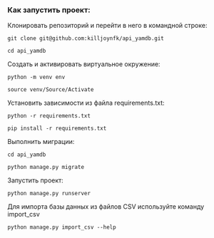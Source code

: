 ### Как запустить проект:

Клонировать репозиторий и перейти в него в командной строке:

```
git clone git@github.com:killjoynfk/api_yamdb.git
```

```
cd api_yamdb
```

Cоздать и активировать виртуальное окружение:

```
python -m venv env
```

```
source venv/Source/Activate
```

Установить зависимости из файла requirements.txt:

```
python -r requirements.txt
```

```
pip install -r requirements.txt
```

Выполнить миграции:

```
cd api_yamdb
```

```
python manage.py migrate
```

Запустить проект:

```
python manage.py runserver
```

Для импорта базы данных из файлов CSV используйте команду import_csv

```
python manage.py import_csv --help
```

